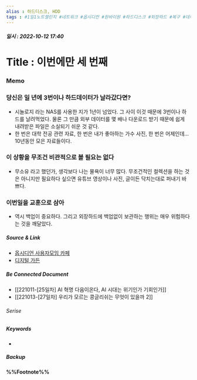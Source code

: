 ```yaml
---
alias : 하드디스크, HDD
tags : #1일1노트챌린지 #네트워크 #옵시디언 #원바이원 #하드디스크 #외장하드 #복구 #데이터소실 #시놀로지 
---
```


##### 일시 : 2022-10-12 17:40

# Title : 이번에만 세 번째

### Memo

### 당신은 일 년에 3번이나 하드데이터가 날라갔다면?
- 시놀로지 라는 NAS를 사용한 지가 1년이 넘었다. 그 사이 이것 때문에 3번이나 하드를 날려먹었다. 물론 그 만큼 외부 데이터를 몇 배나 다운로드 받기 때문에 쉽게 내려받은 파일은 소실되기 쉬운 것 같다.
- 한 번은 대학 전공 관련 자료, 한 번은 내가 좋아하는 가수 사진, 한 번은 어제인데… 10년동안 모은 자료들이다.

### 이 상황을 무조건 비관적으로 볼 필요는 없다
- 무소유 라고 했던가, 생각보다 나는 물욕이 너무 많다. 무조건적인 컬렉션을 하는 것은 아니지만 필요하다 싶으면 유튜브 영상이나 사진, 글이든 닥치는대로 퍼내기 바쁘다.

### 이번일을 교훈으로 삼아
- 역시 백업이 중요하다. 그리고 외장하드에 백업없이 보관하는 행위는 매우 위험하다는 것을 깨달았다.

##### Source & Link
- [옵시디언 사용자모임 카페](https://cafe.naver.com/obsidianary/2054)
- [디지털 가든](https://chunghasull.netlify.app/221012-26일차-이번에만-세-번째)

##### Be Connected Document
- [[221011-[25일차] AI 혁명 다음이온다,  AI 시대는 위기인가 기회인가]]
- [[221013-[27일차] 우리가 모르는 콩글리쉬는 무엇이 있을까 2]]

###### Serise


##### Keywords
- 

##### Backup


#### %%Footnote%%

[^1]: 